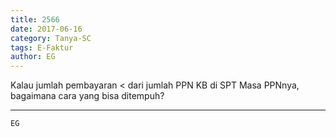 ```yaml
---
title: 2566
date: 2017-06-16
category: Tanya-SC
tags: E-Faktur
author: EG
---
```


Kalau jumlah pembayaran < dari jumlah PPN KB di SPT Masa PPNnya, bagaimana cara yang bisa ditempuh?

---



`EG`

